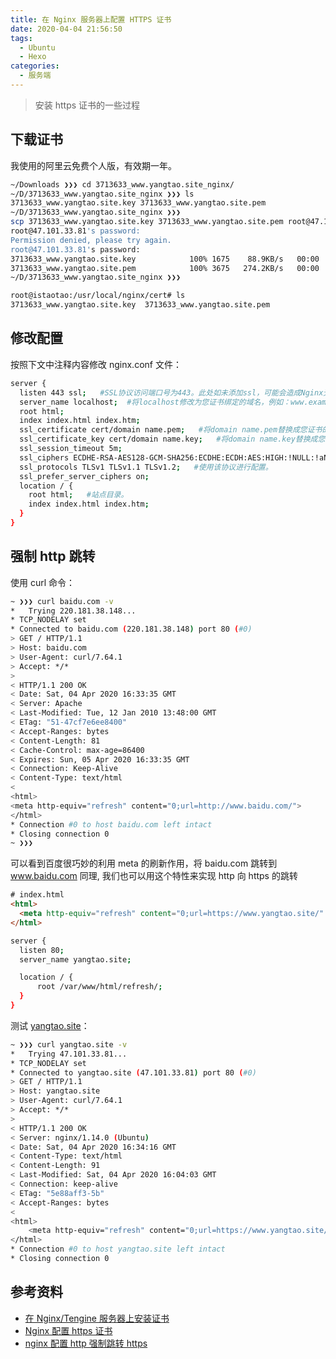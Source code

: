 ```yaml
---
title: 在 Nginx 服务器上配置 HTTPS 证书
date: 2020-04-04 21:56:50
tags:
  - Ubuntu
  - Hexo
categories:
  - 服务端
---
```


> 安装 https 证书的一些过程

<!--more-->

## 下载证书

我使用的阿里云免费个人版，有效期一年。

```sh
~/Downloads ❯❯❯ cd 3713633_www.yangtao.site_nginx/
~/D/3713633_www.yangtao.site_nginx ❯❯❯ ls
3713633_www.yangtao.site.key 3713633_www.yangtao.site.pem
~/D/3713633_www.yangtao.site_nginx ❯❯❯
scp 3713633_www.yangtao.site.key 3713633_www.yangtao.site.pem root@47.101.33.81:/usr/local/nginx/cert/
root@47.101.33.81's password:
Permission denied, please try again.
root@47.101.33.81's password:
3713633_www.yangtao.site.key            100% 1675    88.9KB/s   00:00
3713633_www.yangtao.site.pem            100% 3675   274.2KB/s   00:00
~/D/3713633_www.yangtao.site_nginx ❯❯❯
```

```sh
root@istaotao:/usr/local/nginx/cert# ls
3713633_www.yangtao.site.key  3713633_www.yangtao.site.pem
```

## 修改配置

按照下文中注释内容修改 nginx.conf 文件：

```sh
server {
  listen 443 ssl;   #SSL协议访问端口号为443。此处如未添加ssl，可能会造成Nginx无法启动。
  server_name localhost;  #将localhost修改为您证书绑定的域名，例如：www.example.com。
  root html;
  index index.html index.htm;
  ssl_certificate cert/domain name.pem;   #将domain name.pem替换成您证书的文件名。
  ssl_certificate_key cert/domain name.key;   #将domain name.key替换成您证书的密钥文件名。
  ssl_session_timeout 5m;
  ssl_ciphers ECDHE-RSA-AES128-GCM-SHA256:ECDHE:ECDH:AES:HIGH:!NULL:!aNULL:!MD5:!ADH:!RC4;  #使用此加密套件。
  ssl_protocols TLSv1 TLSv1.1 TLSv1.2;   #使用该协议进行配置。
  ssl_prefer_server_ciphers on;
  location / {
    root html;   #站点目录。
    index index.html index.htm;
  }
}
```

## 强制 http 跳转

使用 curl 命令：

```sh
~ ❯❯❯ curl baidu.com -v
*   Trying 220.181.38.148...
* TCP_NODELAY set
* Connected to baidu.com (220.181.38.148) port 80 (#0)
> GET / HTTP/1.1
> Host: baidu.com
> User-Agent: curl/7.64.1
> Accept: */*
>
< HTTP/1.1 200 OK
< Date: Sat, 04 Apr 2020 16:33:35 GMT
< Server: Apache
< Last-Modified: Tue, 12 Jan 2010 13:48:00 GMT
< ETag: "51-47cf7e6ee8400"
< Accept-Ranges: bytes
< Content-Length: 81
< Cache-Control: max-age=86400
< Expires: Sun, 05 Apr 2020 16:33:35 GMT
< Connection: Keep-Alive
< Content-Type: text/html
<
<html>
<meta http-equiv="refresh" content="0;url=http://www.baidu.com/">
</html>
* Connection #0 to host baidu.com left intact
* Closing connection 0
~ ❯❯❯
```

可以看到百度很巧妙的利用 meta 的刷新作用，将 baidu.com 跳转到 www.baidu.com
同理, 我们也可以用这个特性来实现 http 向 https 的跳转

```html
# index.html
<html>
  <meta http-equiv="refresh" content="0;url=https://www.yangtao.site/" />
</html>
```

```sh
server {
  listen 80;
  server_name yangtao.site;

  location / {
      root /var/www/html/refresh/;
  }
}
```

测试 [yangtao.site](https://www.yangtao.site)：

```sh
~ ❯❯❯ curl yangtao.site -v
*   Trying 47.101.33.81...
* TCP_NODELAY set
* Connected to yangtao.site (47.101.33.81) port 80 (#0)
> GET / HTTP/1.1
> Host: yangtao.site
> User-Agent: curl/7.64.1
> Accept: */*
>
< HTTP/1.1 200 OK
< Server: nginx/1.14.0 (Ubuntu)
< Date: Sat, 04 Apr 2020 16:34:16 GMT
< Content-Type: text/html
< Content-Length: 91
< Last-Modified: Sat, 04 Apr 2020 16:04:03 GMT
< Connection: keep-alive
< ETag: "5e88aff3-5b"
< Accept-Ranges: bytes
<
<html>
    <meta http-equiv="refresh" content="0;url=https://www.yangtao.site/">
</html>
* Connection #0 to host yangtao.site left intact
* Closing connection 0
```

## 参考资料

- [在 Nginx/Tengine 服务器上安装证书](https://help.aliyun.com/document_detail/98728.html?spm=5176.2020520163.0.0.36a756a7iFDdyN)
- [Nginx 配置 https 证书](https://www.cnblogs.com/chnmig/p/10343890.html)
- [nginx 配置 http 强制跳转 https](https://www.jianshu.com/p/29add30461ec)
